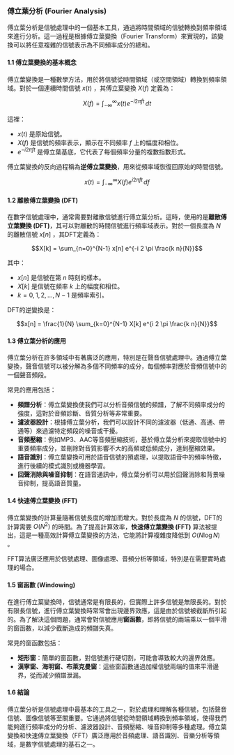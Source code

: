 ### 傅立葉分析 (Fourier Analysis)

傅立葉分析是信號處理中的一個基本工具，通過將時間領域的信號轉換到頻率領域來進行分析。這一過程是根據傅立葉變換（Fourier Transform）來實現的，該變換可以將任意複雜的信號表示為不同頻率成分的總和。

#### 1.1 **傅立葉變換的基本概念**

傅立葉變換是一種數學方法，用於將信號從時間領域（或空間領域）轉換到頻率領域。對於一個連續時間信號  $`x(t)`$ ，其傅立葉變換  $`X(f)`$  定義為：

$$X(f) = \int_{-\infty}^{\infty} x(t) e^{-i 2 \pi f t} \, dt$$


這裡：
-  $`x(t)`$  是原始信號。
-  $`X(f)`$  是信號的頻率表示，顯示在不同頻率  $`f`$  上的幅度和相位。
-  $`e^{-i 2 \pi f t}`$  是傅立葉基底，它代表了每個頻率分量的複數指數形式。

傅立葉變換的反向過程稱為**逆傅立葉變換**，用來從頻率域恢復回原始的時間信號。

$$x(t) = \int_{-\infty}^{\infty} X(f) e^{i 2 \pi f t} \, df$$


#### 1.2 **離散傅立葉變換 (DFT)**

在數字信號處理中，通常需要對離散信號進行傅立葉分析。這時，使用的是**離散傅立葉變換 (DFT)**，其可以對離散的時間信號進行頻率域表示。對於一個長度為  $`N`$  的離散信號  $`x[n]`$ ，其DFT定義為：

$$X[k] = \sum_{n=0}^{N-1} x[n] e^{-i 2 \pi \frac{k n}{N}}$$


其中：
-  $`x[n]`$  是信號在第  $`n`$  時刻的樣本。
-  $`X[k]`$  是信號在頻率  $`k`$  上的幅度和相位。
-  $`k = 0, 1, 2, \dots, N-1`$  是頻率索引。

DFT的逆變換是：

$$x[n] = \frac{1}{N} \sum_{k=0}^{N-1} X[k] e^{i 2 \pi \frac{k n}{N}}$$


#### 1.3 **傅立葉分析的應用**

傅立葉分析在許多領域中有著廣泛的應用，特別是在聲音信號處理中。通過傅立葉變換，聲音信號可以被分解為多個不同頻率的成分，每個頻率對應於音頻信號中的一個聲音頻段。

常見的應用包括：

- **頻譜分析**：傅立葉變換使我們可以分析音頻信號的頻譜，了解不同頻率成分的強度，這對於音頻診斷、音質分析等非常重要。
- **濾波器設計**：根據傅立葉分析，我們可以設計不同的濾波器（低通、高通、帶通等）來過濾特定頻段的噪音或干擾。
- **音頻壓縮**：例如MP3、AAC等音頻壓縮技術，基於傅立葉分析來提取信號中的重要頻率成分，並刪除對音質影響不大的高頻或低頻成分，達到壓縮效果。
- **語音識別**：傅立葉變換可用於語音信號的預處理，以提取語音中的頻率特徵，進行後續的模式識別或機器學習。
- **回聲消除與噪音抑制**：在語音通訊中，傅立葉分析可以用於回聲消除和背景噪音抑制，提高語音質量。

#### 1.4 **快速傅立葉變換 (FFT)**

傅立葉變換的計算量隨著信號長度的增加而增大。對於長度為  $`N`$  的信號，DFT的計算需要  $`O(N^2)`$  的時間。為了提高計算效率，**快速傅立葉變換 (FFT)** 算法被提出，這是一種高效計算傅立葉變換的方法，它能將計算複雜度降低到  $`O(N \log N)`$ 。

FFT算法廣泛應用於信號處理、圖像處理、音頻分析等領域，特別是在需要實時處理的場合。

#### 1.5 **窗函數 (Windowing)**

在進行傅立葉變換時，信號通常是有限長的，但實際上許多信號是無限長的。對於有限長信號，進行傅立葉變換時常常會出現邊界效應，這是由於信號被截斷所引起的。為了解決這個問題，通常會對信號應用**窗函數**，即將信號的兩端乘以一個平滑的窗函數，以減少截斷造成的頻譜失真。

常見的窗函數包括：
- **矩形窗**：簡單的窗函數，對信號進行硬切割，可能會導致較大的邊界效應。
- **漢寧窗、海明窗、布萊克曼窗**：這些窗函數通過加權信號兩端的值來平滑邊界，從而減少頻譜泄漏。

#### 1.6 **結論**

傅立葉分析是信號處理中最基本的工具之一，對於處理和理解各種信號，包括聲音信號、圖像信號等至關重要。它通過將信號從時間領域轉換到頻率領域，使得我們能夠進行頻率成分的分析、濾波器設計、音頻壓縮、噪音抑制等多種處理。傅立葉變換和快速傅立葉變換（FFT）廣泛應用於音頻處理、語音識別、音樂分析等領域，是數字信號處理的基石之一。